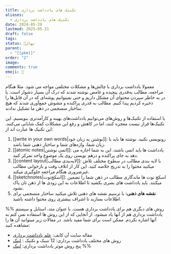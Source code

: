 ```yaml
---
title: تکنیک های یادداشت برداری
aliases:
  - تکنیک های یادداشت برداری
date: 2024-05-29
lastmod: 2025-05-31
draft: false
tags: 
status: 🌱نهال
parent:
  - "[[pkm]]"
order: "2"
image: 
comments: true
emoji: 📂
---
```


معمولا یادداشت برداری با چالش‌ها و مشکلات مختلفی مواجه می شود. مثلا هنگام مراجعه، مطالب به‌قدری پیچیده و غامض نوشته شدند که درک آن بسیار دشوار است. یا در به خاطر سپردن محتوای آن مشکل داریم و حتی نمیتوانیم پوشه‌ای که در آن فایل‌ها را ذخیره کردیم پیدا کنیم. مطالب به قدری پراکنده و مشوش جمع‌آوری شدند که هیچ ساختار منسجمی در ذهن ما تشکیل ندادند.

با استفاده از تکنیک‌ها و روش‌های می‌توانیم یادداشت‌های بهینه و کارآمدتری بنویسیم. این تکنیک‌ها قرار نیست معجزه کنند، اما در کاهش و رفع این مشکلات کمک شایانی می‌کنند.  این تکنیک ها عبارت اند از:

1. [[write in your own words|نوشتن به زبان خود]]: رونویسی نکنید. نوشته ها باید با زبان شما، واژه‌های شما و ساختار ذهنی شما باشد.
2.  [[atomic notes|اتمی نوشتن]]: یادداشت ها باید اتمی باشند. این به شما اجازه می دهد به جای پراکنده و درهم نویسی روی یک موضوع واحد تمرکز کنید.
3. [[content layout|لایه‌بندی مطالب]]: با لایه بندی مطالب در سطوح مختلف تلاش میکنید محتوا را به تدریج خلاصه کنید. این کار از اتلاف وقت و بازخوانی مطالب غیرضروری هنگام مراجعه جلوگیری میکند.
4. [[sketchnotes|اسکچ‌نوت]]: اسکچ نوت ها ماندگاری مطالب در ذهن شما را تضمین میکنند. باید یادداشت های بصری بکشید تا اطلاعات به این زودی ها از ذهن تان پاک نشود.
5. **نقشه های ذهنی:** با ترسیم نقشه های ذهنی تلاش میکنید ساختار منسجمی برای اطلاعات بسازید تا اشراف بیشتری روی محتوا داشته باشید.







%% 
روش های دیگری هم برای یادداشت برداری هست. با عنوان متد، استایل و سیستم یادداشت برداری هم از آنها یاد میشود. از آنجایی که از این روش ها استفاده نمی کنم به آنها اشاره نکردم. ممکن است برای شما مفید باشد. در مقالات زیر میتوانید آن ها را مشاهده کنید:
- مقاله سایت آن کانف: [علم یادداشت برداری](https://nesslabs.com/note-taking)
- روش های مختلف یادداشت برداری: 12 سبک و تکنیک : [لینک](https://crm.org/news/note-taking-methods)
- پنج روش موثر یادداشت برداری: [لینک](https://www.oxfordlearning.com/5-effective-note-taking-methods/)
 %%







